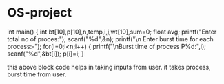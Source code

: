 # OS-project
int main()
{
	int bt[10],p[10],n,temp,i,j,wt[10],sum=0;
	float avg;
	printf("Enter total no of proces:");
	scanf("%d",&n);
	printf("\n Enter burst time for each process:-");
	for(i=0;i<n;i++)
	{
		printf("\nBurst time of process P%d:",i);
		scanf("%d",&bt[i]);
		p[i]=i;
	}

this above block code helps in taking inputs from user.
it takes process, burst time from user.
